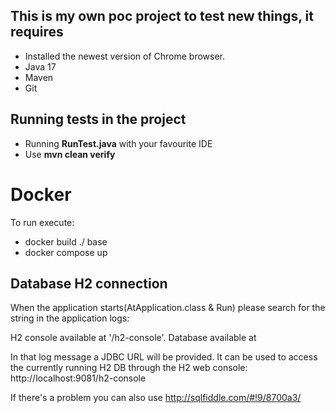 
## This is my own poc project to test new things, it requires
- Installed the newest version of Chrome browser.
- Java 17
- Maven
- Git

## Running tests in the project

- Running **RunTest.java** with your favourite IDE
- Use **mvn clean verify**

# Docker
To run execute:
- docker build ./ base
- docker compose up

## Database H2 connection
When the application starts(AtApplication.class & Run) please search for the string in the application logs:

H2 console available at '/h2-console'. Database available at

In that log message a JDBC URL will be provided. It can be used to access the currently running H2 DB through the H2 web console: http://localhost:9081/h2-console

If there's a problem you can also use http://sqlfiddle.com/#!9/8700a3/
